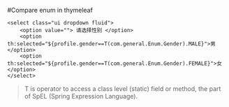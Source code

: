 #Compare enum in thymeleaf
```
<select class="ui dropdown fluid">
    <option value=""> 请选择性别 </option>
    <option th:selected="${profile.gender==T(com.general.Enum.Gender).MALE}">男</option>
    <option th:selected="${profile.gender==T(com.general.Enum.Gender).FEMALE}">女</option>
</select>
```
>T is operator to access a class level (static) field or method, the part of SpEL (Spring Expression Language). 